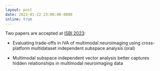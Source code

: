 ```yaml
---
layout: post
date: 2023-01-22 23:00:00-0000
inline: true
---
```


Two papers are accepted at [ISBI 2023](http://2023.biomedicalimaging.org/en/): 

- Evaluating trade-offs in IVA of multimodal neuroimaging using cross-platform multidataset independent subspace analysis (oral)

- Multimodal subspace independent vector analysis better captures hidden relationships in multimodal neuroimaging data